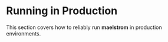 # Running in Production

This section covers how to reliably run **maelstrom** in production environments.

